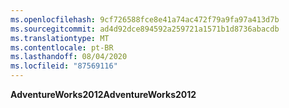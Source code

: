 ```yaml
---
ms.openlocfilehash: 9cf726588fce8e41a74ac472f79a9fa97a413d7b
ms.sourcegitcommit: ad4d92dce894592a259721a1571b1d8736abacdb
ms.translationtype: MT
ms.contentlocale: pt-BR
ms.lasthandoff: 08/04/2020
ms.locfileid: "87569116"
---
```

  <span data-ttu-id="cf7e2-101">**AdventureWorks2012**</span><span class="sxs-lookup"><span data-stu-id="cf7e2-101">**AdventureWorks2012**</span></span>  